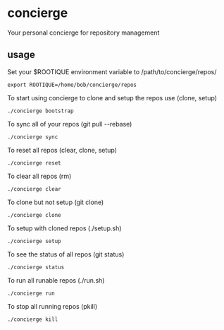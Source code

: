 concierge
=========

Your personal concierge for repository management

usage
-----

Set your $ROOTIQUE environment variable to /path/to/concierge/repos/

	export ROOTIQUE=/home/bob/concierge/repos

To start using concierge to clone and setup the repos use (clone, setup)

	./concierge bootstrap

To sync all of your repos (git pull --rebase)

	./concierge sync

To reset all repos (clear, clone, setup)

    ./concierge reset

To clear all repos (rm)

	./concierge clear

To clone but not setup (git clone)

	./concierge clone

To setup with cloned repos (./setup.sh)

	./concierge setup

To see the status of all repos (git status)

	./concierge status

To run all runable repos (./run.sh)

	./concierge run

To stop all running repos (pkill)

	./concierge kill
